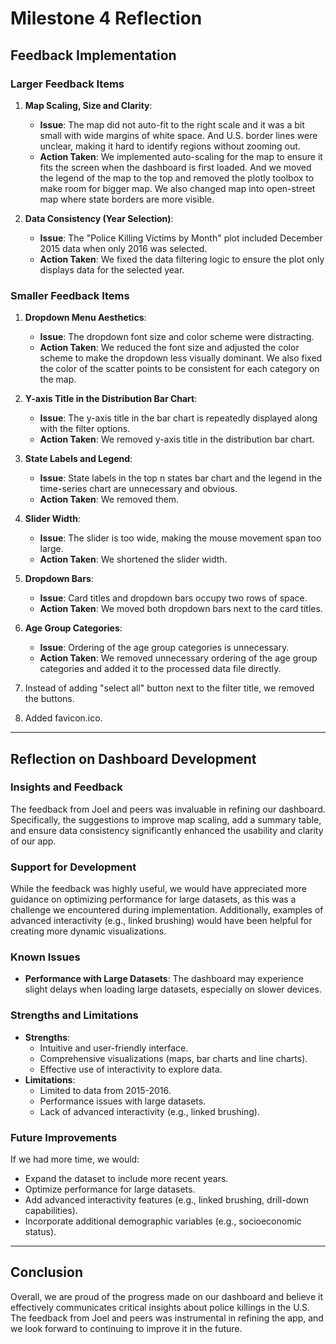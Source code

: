 # Milestone 4 Reflection

## Feedback Implementation

### Larger Feedback Items
1. **Map Scaling, Size and Clarity**:
   - **Issue**: The map did not auto-fit to the right scale and it was a bit small with wide margins of white space. And U.S. border lines were unclear, making it hard to identify regions without zooming out.
   - **Action Taken**: We implemented auto-scaling for the map to ensure it fits the screen when the dashboard is first loaded. And we moved the legend of the map to the top and removed the plotly toolbox to make room for bigger map. We also changed map into open-street map where state borders are more visible.

2. **Data Consistency (Year Selection)**:
   - **Issue**: The "Police Killing Victims by Month" plot included December 2015 data when only 2016 was selected.
   - **Action Taken**: We fixed the data filtering logic to ensure the plot only displays data for the selected year.

### Smaller Feedback Items
1. **Dropdown Menu Aesthetics**:
   - **Issue**: The dropdown font size and color scheme were distracting.
   - **Action Taken**: We reduced the font size and adjusted the color scheme to make the dropdown less visually dominant. We also fixed the color of the scatter points to be consistent for each category on the map.

2. **Y-axis Title in the Distribution Bar Chart**:
   - **Issue**: The y-axis title in the bar chart is repeatedly displayed along with the filter options.
   - **Action Taken**: We removed y-axis title in the distribution bar chart.

3. **State Labels and Legend**:
   - **Issue**: State labels in the top n states bar chart and the legend in the time-series chart are unnecessary and obvious.
   - **Action Taken**: We removed them.

4. **Slider Width**:
   - **Issue**: The slider is too wide, making the mouse movement span too large.
   - **Action Taken**: We shortened the slider width.

5. **Dropdown Bars**:
   - **Issue**: Card titles and dropdown bars occupy two rows of space.
   - **Action Taken**: We moved both dropdown bars next to the card titles.

6. **Age Group Categories**:
    - **Issue**: Ordering of the age group categories is unnecessary.
    - **Action Taken**: We removed unnecessary ordering of the age group categories and added it to the processed data file directly.

7. Instead of adding "select all" button next to the filter title, we removed the buttons.

8. Added favicon.ico.

---

## Reflection on Dashboard Development

### Insights and Feedback
The feedback from Joel and peers was invaluable in refining our dashboard. Specifically, the suggestions to improve map scaling, add a summary table, and ensure data consistency significantly enhanced the usability and clarity of our app. 

### Support for Development
While the feedback was highly useful, we would have appreciated more guidance on optimizing performance for large datasets, as this was a challenge we encountered during implementation. Additionally, examples of advanced interactivity (e.g., linked brushing) would have been helpful for creating more dynamic visualizations.

### Known Issues
- **Performance with Large Datasets**: The dashboard may experience slight delays when loading large datasets, especially on slower devices.

### Strengths and Limitations
- **Strengths**:
  - Intuitive and user-friendly interface.
  - Comprehensive visualizations (maps, bar charts and line charts).
  - Effective use of interactivity to explore data.
- **Limitations**:
  - Limited to data from 2015-2016.
  - Performance issues with large datasets.
  - Lack of advanced interactivity (e.g., linked brushing).

### Future Improvements
If we had more time, we would:
- Expand the dataset to include more recent years.
- Optimize performance for large datasets.
- Add advanced interactivity features (e.g., linked brushing, drill-down capabilities).
- Incorporate additional demographic variables (e.g., socioeconomic status).

---

## Conclusion
Overall, we are proud of the progress made on our dashboard and believe it effectively communicates critical insights about police killings in the U.S. The feedback from Joel and peers was instrumental in refining the app, and we look forward to continuing to improve it in the future.

